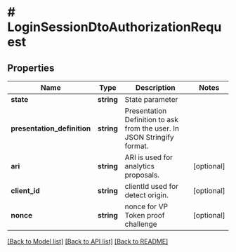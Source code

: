 # # LoginSessionDtoAuthorizationRequest

## Properties

Name | Type | Description | Notes
------------ | ------------- | ------------- | -------------
**state** | **string** | State parameter |
**presentation_definition** | **string** | Presentation Definition to ask from the user. In JSON Stringify format. |
**ari** | **string** | ARI is used for analytics proposals. | [optional]
**client_id** | **string** | clientId used for detect origin. | [optional]
**nonce** | **string** | nonce for VP Token proof challenge | [optional]

[[Back to Model list]](../../README.md#models) [[Back to API list]](../../README.md#endpoints) [[Back to README]](../../README.md)

